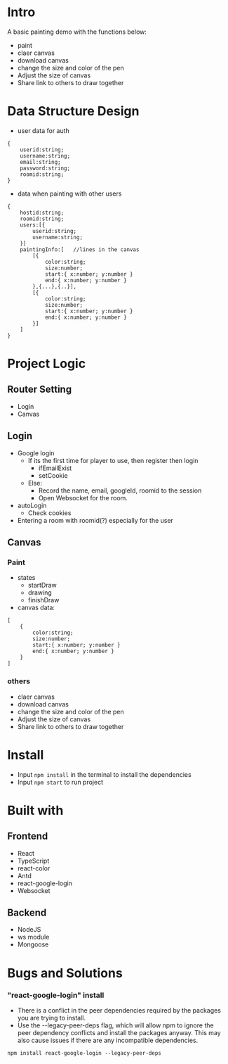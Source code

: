 # Intro
A basic painting demo with the functions below:
- paint
- claer canvas
- download canvas
- change the size and color of the pen
- Adjust the size of canvas
- Share link to others to draw together

# Data Structure Design
- user data for auth

```
{
    userid:string;
    username:string;
    email:string;
    password:string;
    roomid:string;
}
```

- data when painting with other users

```
{
    hostid:string;
    roomid:string;
    users:[{
        userid:string;
        username:string;
    }]
    paintingInfo:[   //lines in the canvas
        [{
            color:string;
            size:number;
            start:{ x:number; y:number }
            end:{ x:number; y:number }
        },{...},{..}],
        [{
            color:string;
            size:number;
            start:{ x:number; y:number }
            end:{ x:number; y:number }
        }]
    ]
}
```

# Project Logic
## Router Setting
- Login
- Canvas
## Login
- Google login
  - If its the first time for player to use, then register then login
    - ifEmailExist
    - setCookie
  - Else:
    - Record the name, email, googleId, roomid to the session
    - Open Websocket for the room.
- autoLogin
  - Check cookies
- Entering a room with roomid(?) especially for the user
## Canvas
### Paint
- states
    - startDraw
    - drawing
    - finishDraw
- canvas data:
```
[
    {
        color:string;
        size:number;
        start:{ x:number; y:number }
        end:{ x:number; y:number }
    }
]
```
### others
- claer canvas
- download canvas
- change the size and color of the pen
- Adjust the size of canvas
- Share link to others to draw together

# Install
- Input `npm install` in the terminal to install the dependencies
- Input `npm start` to run project

# Built with
## Frontend
- React
- TypeScript
- react-color
- Antd
- react-google-login
- Websocket

## Backend
- NodeJS
- ws module
- Mongoose

# Bugs and Solutions
### "react-google-login" install
- There is a conflict in the peer dependencies required by the packages you are trying to install.
- Use the --legacy-peer-deps flag, which will allow npm to ignore the peer dependency conflicts and install the packages anyway. This may also cause issues if there are any incompatible dependencies.
```
npm install react-google-login --legacy-peer-deps
```
